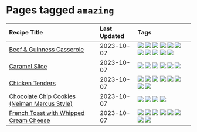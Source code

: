 # Pages tagged `amazing`

|Recipe Title|Last Updated|Tags
|:---|:---|:---|
|[Beef & Guinness Casserole](../recipes/beefandguinnesscasserole.md)|2023-10-07|[![](https://img.shields.io/badge/tag-amazing-af803c)](../tags/amazing.md) [![](https://img.shields.io/badge/tag-baked-1433c8)](../tags/baked.md) [![](https://img.shields.io/badge/tag-beef-f6b493)](../tags/beef.md) [![](https://img.shields.io/badge/tag-casserole-eadebe)](../tags/casserole.md) [![](https://img.shields.io/badge/tag-guinness-acbc2f)](../tags/guinness.md) [![](https://img.shields.io/badge/tag-irish-ad1215)](../tags/irish.md) [![](https://img.shields.io/badge/tag-large_quantity-4e6ea)](../tags/large_quantity.md) [![](https://img.shields.io/badge/tag-long_cook_time-8a534c)](../tags/long_cook_time.md) [![](https://img.shields.io/badge/tag-long_prep_time-4d8aaa)](../tags/long_prep_time.md) [![](https://img.shields.io/badge/tag-messy-28ab17)](../tags/messy.md) [![](https://img.shields.io/badge/tag-tricky-32613c)](../tags/tricky.md)|
|[Caramel Slice](../recipes/caramelslice.md)|2023-10-07|[![](https://img.shields.io/badge/tag-amazing-af803c)](../tags/amazing.md) [![](https://img.shields.io/badge/tag-baked-1433c8)](../tags/baked.md) [![](https://img.shields.io/badge/tag-chocolate-659a8f)](../tags/chocolate.md) [![](https://img.shields.io/badge/tag-dairy-f1d19f)](../tags/dairy.md) [![](https://img.shields.io/badge/tag-dessert-6685b7)](../tags/dessert.md) [![](https://img.shields.io/badge/tag-long_prep_time-4d8aaa)](../tags/long_prep_time.md)|
|[Chicken Tenders](../recipes/chickentenders.md)|2023-10-07|[![](https://img.shields.io/badge/tag-airfryer-1754e4)](../tags/airfryer.md) [![](https://img.shields.io/badge/tag-amazing-af803c)](../tags/amazing.md) [![](https://img.shields.io/badge/tag-battered-bb15fd)](../tags/battered.md) [![](https://img.shields.io/badge/tag-chicken-8ce73b)](../tags/chicken.md) [![](https://img.shields.io/badge/tag-crumbed-95446)](../tags/crumbed.md) [![](https://img.shields.io/badge/tag-messy-28ab17)](../tags/messy.md) [![](https://img.shields.io/badge/tag-mine-8f457a)](../tags/mine.md) [![](https://img.shields.io/badge/tag-sides-d4602a)](../tags/sides.md)|
|[Chocolate Chip Cookies (Neiman Marcus Style)](../recipes/chocolatechipcookiesneimanmarcus.md)|2023-10-07|[![](https://img.shields.io/badge/tag-amazing-af803c)](../tags/amazing.md) [![](https://img.shields.io/badge/tag-baked-1433c8)](../tags/baked.md) [![](https://img.shields.io/badge/tag-chocolate-659a8f)](../tags/chocolate.md) [![](https://img.shields.io/badge/tag-dessert-6685b7)](../tags/dessert.md)|
|[French Toast with Whipped Cream Cheese](../recipes/frenchtoastwhippedcreamcheese.md)|2023-10-07|[![](https://img.shields.io/badge/tag-amazing-af803c)](../tags/amazing.md) [![](https://img.shields.io/badge/tag-breakfast-e2596)](../tags/breakfast.md) [![](https://img.shields.io/badge/tag-dairy-f1d19f)](../tags/dairy.md) [![](https://img.shields.io/badge/tag-dessert-6685b7)](../tags/dessert.md) [![](https://img.shields.io/badge/tag-fried-b6c680)](../tags/fried.md) [![](https://img.shields.io/badge/tag-large_quantity-4e6ea)](../tags/large_quantity.md) [![](https://img.shields.io/badge/tag-messy-28ab17)](../tags/messy.md) [![](https://img.shields.io/badge/tag-mine-8f457a)](../tags/mine.md)|
